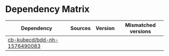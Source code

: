 # Dependency Matrix

Dependency | Sources | Version | Mismatched versions
---------- | ------- | ------- | -------------------
[cb-kubecd/bdd-nh-1576490083](https://github.com/cb-kubecd/bdd-nh-1576490083.git) |  | []() | 
